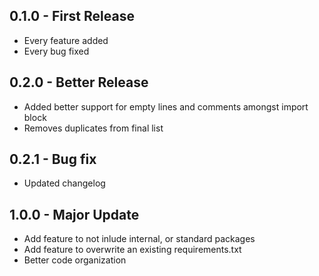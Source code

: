 ## 0.1.0 - First Release
* Every feature added
* Every bug fixed

## 0.2.0 - Better Release
* Added better support for empty lines and comments amongst import block
* Removes duplicates from final list

## 0.2.1 - Bug fix
* Updated changelog

## 1.0.0 - Major Update
* Add feature to not inlude internal, or standard packages
* Add feature to overwrite an existing requirements.txt
* Better code organization
